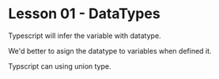 # Lesson 01 - DataTypes

Typescript will infer the variable with datatype.

We'd better to asign the datatype to variables when defined it.

Typscript can using union type.